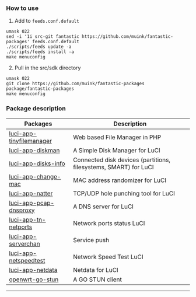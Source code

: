 ### How to use

1. Add to `feeds.conf.default`
```shell
umask 022
sed -i '1i src-git fantastic https://github.com/muink/fantastic-packages' feeds.conf.default
./scripts/feeds update -a
./scripts/feeds install -a
make menuconfig
```

2. Pull in the src/sdk directory
```shell
umask 022
git clone https://github.com/muink/fantastic-packages package/fantastic-packages
make menuconfig
```

### Package description
| Packages | Description |
| ---- | ---- |
| [luci-app-tinyfilemanager][] | Web based File Manager in PHP |
| [luci-app-diskman][] | A Simple Disk Manager for LuCI |
| [luci-app-disks-info][] | Connected disk devices (partitions, filesystems, SMART) for LuCI |
| [luci-app-change-mac][] | MAC address randomizer for LuCI |
| [luci-app-natter][] | TCP/UDP hole punching tool for LuCI |
| [luci-app-pcap-dnsproxy][] | A DNS server for LuCI |
| [luci-app-tn-netports][] | Network ports status LuCI |
| [luci-app-serverchan][] | Service push |
| [luci-app-netspeedtest][] | Network Speed Test LuCI |
| [luci-app-netdata][] | Netdata for LuCI |
| [openwrt-go-stun][] | A GO STUN client  |

--------

[luci-app-tinyfilemanager]: https://github.com/muink/luci-app-tinyfilemanager
[luci-app-diskman]: https://github.com/lisaac/luci-app-diskman
[luci-app-disks-info]: https://github.com/gSpotx2f/luci-app-disks-info
[luci-app-change-mac]: https://github.com/muink/luci-app-change-mac
[luci-app-natter]: https://github.com/muink/luci-app-natter
[luci-app-pcap-dnsproxy]: https://github.com/muink/luci-app-pcap-dnsproxy
[luci-app-tn-netports]: https://github.com/muink/luci-app-tn-netports
[luci-app-serverchan]: https://github.com/tty228/luci-app-serverchan
[luci-app-netspeedtest]: https://github.com/muink/luci-app-netspeedtest
[luci-app-netdata]: https://github.com/muink/luci-app-netdata
[openwrt-go-stun]: https://github.com/muink/openwrt-go-stun
